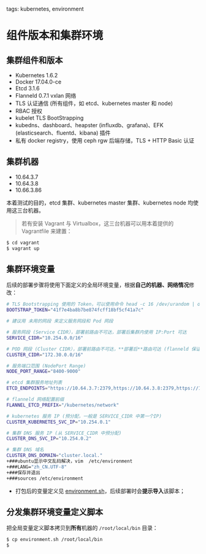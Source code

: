 <!-- toc -->

tags: kubernetes, environment

# 组件版本和集群环境

## 集群组件和版本

+ Kubernetes 1.6.2
+ Docker  17.04.0-ce
+ Etcd 3.1.6
+ Flanneld 0.7.1 vxlan 网络
+ TLS 认证通信 (所有组件，如 etcd、kubernetes master 和 node)
+ RBAC 授权
+ kubelet TLS BootStrapping
+ kubedns、dashboard、heapster (influxdb、grafana)、EFK (elasticsearch、fluentd、kibana) 插件
+ 私有 docker registry，使用 ceph rgw 后端存储，TLS + HTTP Basic 认证

## 集群机器

+ 10.64.3.7
+ 10.64.3.8
+ 10.66.3.86

本着测试的目的，etcd 集群、kubernetes master 集群、kubernetes node 均使用这三台机器。
> 若有安装 Vagrant 与 Virtualbox，这三台机器可以用本着提供的 Vagrantfile 来建置：
``` bash
$ cd vagrant
$ vagrant up
```

## 集群环境变量

后续的部署步骤将使用下面定义的全局环境变量，根据**自己的机器、网络情况**修改：

``` bash
# TLS Bootstrapping 使用的 Token，可以使用命令 head -c 16 /dev/urandom | od -An -t x | tr -d ' ' 生成
BOOTSTRAP_TOKEN="41f7e4ba8b7be874fcff18bf5cf41a7c"

# 建议用 未用的网段 来定义服务网段和 Pod 网段

# 服务网段 (Service CIDR），部署前路由不可达，部署后集群内使用 IP:Port 可达
SERVICE_CIDR="10.254.0.0/16"

# POD 网段 (Cluster CIDR），部署前路由不可达，**部署后**路由可达 (flanneld 保证)
CLUSTER_CIDR="172.30.0.0/16"

# 服务端口范围 (NodePort Range)
NODE_PORT_RANGE="8400-9000"

# etcd 集群服务地址列表
ETCD_ENDPOINTS="https://10.64.3.7:2379,https://10.64.3.8:2379,https://10.66.3.86:2379"

# flanneld 网络配置前缀
FLANNEL_ETCD_PREFIX="/kubernetes/network"

# kubernetes 服务 IP (预分配，一般是 SERVICE_CIDR 中第一个IP)
CLUSTER_KUBERNETES_SVC_IP="10.254.0.1"

# 集群 DNS 服务 IP (从 SERVICE_CIDR 中预分配)
CLUSTER_DNS_SVC_IP="10.254.0.2"

# 集群 DNS 域名
CLUSTER_DNS_DOMAIN="cluster.local."
+###ubuntu显示中文乱码解决，vim  /etc/environment 
+###LANG="zh_CN.UTF-8"
+###保存并退出
+###sources /etc/environment
```

+ 打包后的变量定义见 [environment.sh](https://github.com/opsnull/follow-me-install-kubernetes-cluster/blob/master/manifests/environment.sh)，后续部署时会**提示导入**该脚本；

## 分发集群环境变量定义脚本

把全局变量定义脚本拷贝到**所有**机器的 `/root/local/bin` 目录：

``` bash
$ cp environment.sh /root/local/bin
$
```
